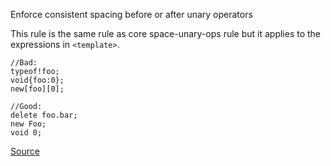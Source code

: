 Enforce consistent spacing before or after unary operators

This rule is the same rule as core space-unary-ops rule but it applies to the expressions in `<template>`.

```
//Bad:
typeof!foo;
void{foo:0};
new[foo][0];

//Good:
delete foo.bar;
new Foo;
void 0;
```

[Source](https://eslint.vuejs.org/rules/space-unary-ops.html#vue-space-unary-ops)
